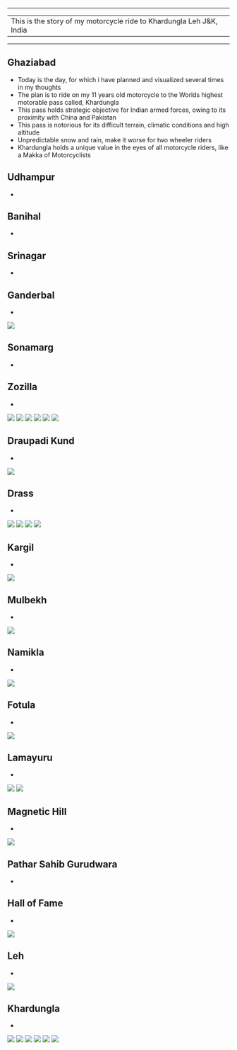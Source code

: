 
---

| |
| :--- |
| This is the story of my motorcycle ride to Khardungla Leh J&K, India|

---

##  Ghaziabad
*	Today is the day, for which i have planned and visualized several times in my thoughts
*	The plan is to ride on my 11 years old motorcycle to the Worlds highest motorable pass called, Khardungla
*	This pass holds strategic objective for Indian armed forces, owing to its proximity with China and Pakistan
*	This pass is notorious for its difficult terrain, climatic conditions and high altitude
*	Unpredictable snow and rain, make it worse for two wheeler riders
*	Khardungla holds a unique value in the eyes of all motorcycle riders, like a Makka of Motorcyclists

##  Udhampur
*	

##  Banihal
*	

##  Srinagar
*	

##  Ganderbal
*	

![](https://github.com/inbravo/travel/raw/master/june-2019/images/IMG_20190606_184125.jpg)

##  Sonamarg
*	

##  Zozilla
*	

![](https://github.com/inbravo/travel/raw/master/june-2019/images/IMG_20190602_141734.jpg)
![](https://github.com/inbravo/travel/raw/master/june-2019/images/IMG_20190602_144001.jpg)
![](https://github.com/inbravo/travel/raw/master/june-2019/images/IMG_20190602_151822.jpg)
![](https://github.com/inbravo/travel/raw/master/june-2019/images/IMG_20190602_160759.jpg)
![](https://github.com/inbravo/travel/raw/master/june-2019/images/IMG_20190606_121703.jpg)
![](https://github.com/inbravo/travel/raw/master/june-2019/images/IMG_20190606_105301.jpg)

## Draupadi Kund
*

![](https://github.com/inbravo/travel/raw/master/june-2019/images/IMG_20190606_100625.jpg)

##  Drass
*	

![](https://github.com/inbravo/travel/raw/master/june-2019/images/IMG_20190602_171904.jpg)
![](https://github.com/inbravo/travel/raw/master/june-2019/images/IMG_20190602_171946.jpg)
![](https://github.com/inbravo/travel/raw/master/june-2019/images/IMG_20190606_085453.jpg)
![](https://github.com/inbravo/travel/raw/master/june-2019/images/IMG_20190606_085546.jpg)

##  Kargil
*	

![](https://github.com/inbravo/travel/raw/master/june-2019/images/IMG_20190603_081532.jpg)

##  Mulbekh
*	

![](https://github.com/inbravo/travel/raw/master/june-2019/images/IMG_20190605_174933.jpg)

##  Namikla
*	

![](https://github.com/inbravo/travel/raw/master/june-2019/images/IMG_20190605_170525.jpg)

##  Fotula
*	
![](https://github.com/inbravo/travel/raw/master/june-2019/images/IMG_20190603_120617.jpg)

##  Lamayuru
*	

![](https://github.com/inbravo/travel/raw/master/june-2019/images/IMG_20190603_130101.jpg)
![](https://github.com/inbravo/travel/raw/master/june-2019/images/IMG_20190603_130252.jpg)

##  Magnetic Hill
*	

![](https://github.com/inbravo/travel/raw/master/june-2019/images/IMG_20190603_163717.jpg)

##  Pathar Sahib Gurudwara
*	

##  Hall of Fame
*	

![](https://github.com/inbravo/travel/raw/master/june-2019/images/IMG_20190603_180056.jpg)

##  Leh
*	
![](https://github.com/inbravo/travel/raw/master/june-2019/images/IMG_20190606_200424.jpg)

##  Khardungla
*	

![](https://github.com/inbravo/travel/raw/master/june-2019/images/IMG_20190603_162839.jpg)
![](https://github.com/inbravo/travel/raw/master/june-2019/images/IMG_20190603_184929.jpg)
![](https://github.com/inbravo/travel/raw/master/june-2019/images/IMG_20190604_204017.jpg)
![](https://github.com/inbravo/travel/raw/master/june-2019/images/IMG_20190605_131304.jpg)
![](https://github.com/inbravo/travel/raw/master/june-2019/images/IMG_20190605_161637.jpg)
![](https://github.com/inbravo/travel/raw/master/june-2019/images/IMG_20190607_154459.jpg)